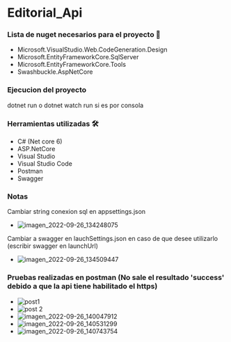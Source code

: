 # Editorial_Api
 
### Lista de nuget necesarios para el proyecto 🔧

+ Microsoft.VisualStudio.Web.CodeGeneration.Design
+ Microsoft.EntityFrameworkCore.SqlServer
+ Microsoft.EntityFrameworkCore.Tools
+ Swashbuckle.AspNetCore

### Ejecucion del proyecto
dotnet run o dotnet watch run si es por consola

### Herramientas utilizadas 🛠️

+ C# (Net core 6)
+ ASP.NetCore
+ Visual Studio
+ Visual Studio Code
+ Postman
+ Swagger

### Notas
Cambiar string conexion sql en appsettings.json
+ ![imagen_2022-09-26_134248075](https://user-images.githubusercontent.com/61069624/192344600-d4d89d5f-96f6-4820-939f-50fe0b536608.png)

Cambiar a swagger en lauchSettings.json en caso de que desee utilizarlo (escribir swagger en launchUrl)
+ ![imagen_2022-09-26_134509447](https://user-images.githubusercontent.com/61069624/192345032-b7d15c5d-9ab3-43f9-9e14-574b2b3f00ce.png)

### Pruebas realizadas en postman (No sale el resultado 'success' debido a que la api tiene habilitado el https)
+ ![post1](https://user-images.githubusercontent.com/61069624/192345811-44ee8d69-8c80-4645-afd2-dca6819ae628.PNG)
+ ![post 2](https://user-images.githubusercontent.com/61069624/192346947-eec1a45b-d1e4-433d-a03f-70ae5c5efdf5.PNG)
+ ![imagen_2022-09-26_140047912](https://user-images.githubusercontent.com/61069624/192347806-32def04d-d4ae-4942-b8e9-9ec549ff07d9.png)
+ ![imagen_2022-09-26_140531299](https://user-images.githubusercontent.com/61069624/192348600-c0682b54-9574-4a1b-b6a9-daf645a11b42.png)
+ ![imagen_2022-09-26_140743754](https://user-images.githubusercontent.com/61069624/192349008-d5c9e3d8-cefc-461c-b41f-08605e08804d.png)
